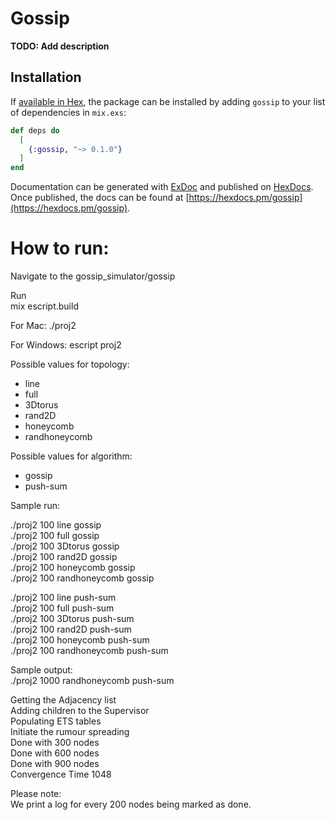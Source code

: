 # Gossip

**TODO: Add description**

## Installation

If [available in Hex](https://hex.pm/docs/publish), the package can be installed
by adding `gossip` to your list of dependencies in `mix.exs`:

```elixir
def deps do
  [
    {:gossip, "~> 0.1.0"}
  ]
end
```

Documentation can be generated with [ExDoc](https://github.com/elixir-lang/ex_doc)
and published on [HexDocs](https://hexdocs.pm). Once published, the docs can
be found at [https://hexdocs.pm/gossip](https://hexdocs.pm/gossip).


# How to run:


Navigate to the gossip_simulator/gossip  

Run   
mix escript.build  

For Mac: ./proj2 <num nodes> <topology> <algorithm>

For Windows: escript proj2 <num nodes> <topology> <algorithm>

Possible values for topology:
- line  
- full  
- 3Dtorus  
- rand2D  
- honeycomb   
- randhoneycomb   

Possible values for algorithm:  
- gossip  
- push-sum  

Sample run:  

./proj2 100 line gossip  
./proj2 100 full gossip  
./proj2 100 3Dtorus gossip  
./proj2 100 rand2D gossip  
./proj2 100 honeycomb gossip  
./proj2 100 randhoneycomb gossip  


./proj2 100 line push-sum  
./proj2 100 full push-sum  
./proj2 100 3Dtorus push-sum  
./proj2 100 rand2D push-sum  
./proj2 100 honeycomb push-sum  
./proj2 100 randhoneycomb push-sum  

Sample output:  
./proj2 1000 randhoneycomb push-sum  

Getting the Adjacency list  
Adding children to the Supervisor  
Populating ETS tables  
Initiate the rumour spreading  
Done with 300 nodes  
Done with 600 nodes  
Done with 900 nodes  
Convergence Time 1048  

Please note:  
We print a log for every 200 nodes being marked as done.  